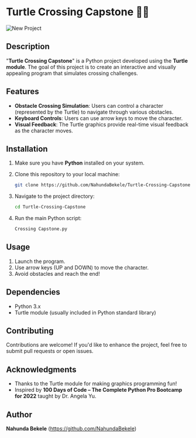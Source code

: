 # Turtle Crossing Capstone 🐢🌟

![New Project](https://github.com/NahundaBekele/Turtle-Crossing-Capstone/assets/138674654/6acd121d-4a0d-44ca-9f21-dea8a24ada74)

## Description

"**Turtle Crossing Capstone**" is a Python project developed using the **Turtle module**. The goal of this project is to create an interactive and visually appealing program that simulates crossing challenges.

## Features

- **Obstacle Crossing Simulation**: Users can control a character (represented by the Turtle) to navigate through various obstacles.
- **Keyboard Controls**: Users can use arrow keys to move the character.
- **Visual Feedback**: The Turtle graphics provide real-time visual feedback as the character moves.

## Installation

1. Make sure you have **Python** installed on your system.
2. Clone this repository to your local machine:

    ```bash
    git clone https://github.com/NahundaBekele/Turtle-Crossing-Capstone.git
    ```

3. Navigate to the project directory:

    ```bash
    cd Turtle-Crossing-Capstone
    ```

4. Run the main Python script:

    ```bash
    Crossing Capstone.py
    ```

## Usage

1. Launch the program.
2. Use arrow keys (UP and DOWN) to move the character.
3. Avoid obstacles and reach the end!

## Dependencies

- Python 3.x
- Turtle module (usually included in Python standard library)

## Contributing

Contributions are welcome! If you'd like to enhance the project, feel free to submit pull requests or open issues.

## Acknowledgments

- Thanks to the Turtle module for making graphics programming fun!
- Inspired by **100 Days of Code – The Complete Python Pro Bootcamp for 2022** taught by Dr. Angela Yu.

## Author

 **Nahunda Bekele** (https://github.com/NahundaBekele)
